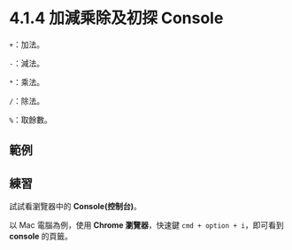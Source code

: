 # 4.1.4 加減乘除及初探 Console

`+`：加法。

`-`：減法。

`*`：乘法。

`/`：除法。

`%`：取餘數。

## 範例

## 練習

試試看瀏覽器中的 **Console\(控制台\)**。

以 Mac 電腦為例，使用 **Chrome 瀏覽器**，快速鍵 `cmd + option + i`，即可看到 **console** 的頁籤。


